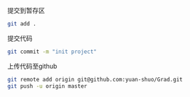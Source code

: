 提交到暂存区

```bash
git add .
```

提交代码

```bash
git commit -m "init project"
```

上传代码至github

```bash
git remote add origin git@github.com:yuan-shuo/Grad.git
git push -u origin master
```

